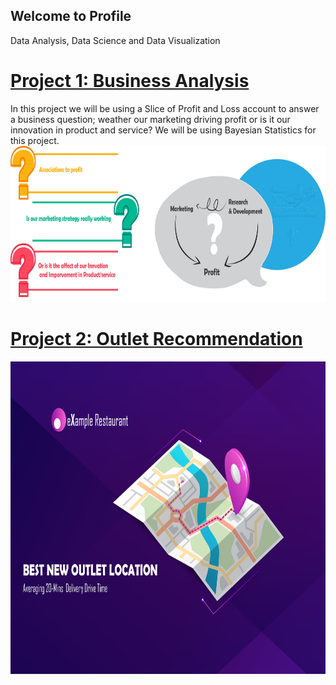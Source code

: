 ## Welcome to Profile
Data Analysis, Data Science and Data Visualization

# [Project 1: Business Analysis](https://github.com/roesta07/Business-Analysis-Template)
In this project we will be using a Slice of Profit and Loss account to answer a business question; weather our marketing driving profit or is it our innovation in product and service? We will be using Bayesian Statistics for this project.
<img src="/src/img/business_analysis.jpg" width="750" height="250" class="inline"> 

# [Project 2: Outlet Recommendation](https://github.com/roesta07/Outlet-Recommendation)
<img src="/src/img/map_analysis-01.jpg" width="750" height="500" class="inline"> 
